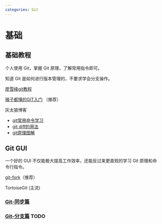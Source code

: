 ```yaml
---
categories: Git
---
```


# 基础

## 基础教程

个人使用 Git，掌握 Git 原理，了解常用指令即可。

知道 Git 是如何进行版本管理的，不要求学会分支操作。

[廖雪峰git教程](https://www.liaoxuefeng.com/wiki/896043488029600/896954074659008)

[猴子都懂的GIT入门](https://backlog.com/git-tutorial/cn/) （推荐）

灰太狼博客

* [git常用命令学习](https://www.cnblogs.com/cb0327/p/5052081.html)
* [git diff的用法](https://www.cnblogs.com/cb0327/p/5051197.html)
* [git原理图解](https://www.cnblogs.com/cb0327/p/5066685.html)

## Git GUI

一个好的 GUI 不仅能极大提高工作效率，还能反过来更直观的学习 Git 原理和命令行指令。

[git-fork](https://www.git-fork.com/)（推荐）

TortoiseGit \(主流\)

### [Git-同步篇](https://github.com/okzkx/Blog/tree/a336a6991dae53d05a744c68889c42072bb07c75/2020/06/18/Git/同步/README.md)

### [Git-分支篇](https://github.com/okzkx/Blog/tree/a336a6991dae53d05a744c68889c42072bb07c75/2020/06/18/Git/分支/README.md) TODO

